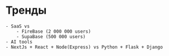 # Тренды
    - SaaS vs 
        - FireBase (2 000 000 users)
        - SupaBase (500 000 users)
    - AI tools
	- NextJs + React + Node(Express) vs Python + Flask + Django
